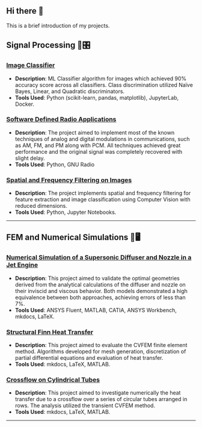 ## Hi there 👋

This is a brief introduction of my projects.
<!--
**luso-torres/luso-torres** is a ✨ _special_ ✨ repository because its `README.md` (this file) appears on your GitHub profile.

Here are some ideas to get you started:

- 🔭 I’m currently working on ...
- 🌱 I’m currently learning ...
- 👯 I’m looking to collaborate on ...
- 🤔 I’m looking for help with ...
- 💬 Ask me about ...
- 📫 How to reach me: ...
- 😄 Pronouns: ...
- ⚡ Fun fact: ...
-->

<!--`## Personal and Academic Projects`-->
## Signal Processing 📡🎛️
### [Image Classifier](https://github.com/luso-torres/imageProcessing)
- **Description**: ML Classifier algorithm for images which achieved 90% accuracy score across all classifiers. Class discrimination utilized Naïve Bayes, Linear, and Quadratic discriminators.
- **Tools Used**: Python (scikit-learn, pandas, matplotlib), JupyterLab, Docker.

### [Software Defined Radio Applications](https://github.com/luso-torres/GNU_Radio)
- **Description**: The project aimed to implement most of the known techniques of analog and digital modulations in communications, such as AM, FM, and PM along with PCM. All techniques achieved great performance and the original signal was completely recovered with slight delay.
- **Tools Used**: Python, GNU Radio


### [Spatial and Frequency Filtering on Images](https://github.com/luso-torres/spatial-frequency-filtering)
- **Description**: The project implements spatial and frequency filtering for feature extraction and image classification using Computer Vision with reduced dimensions.
- **Tools Used**: Python, Jupyter Notebooks.

---
## FEM and Numerical Simulations 📐🖥️
### [Numerical Simulation of a Supersonic Diffuser and Nozzle in a Jet Engine](https://github.com/luso-torres/supersonic-flow)
- **Description**: This project aimed to validate the optimal geometries derived from the analytical calculations of the diffuser and nozzle on their inviscid and viscous behavior. Both models demonstrated a high equivalence between both approaches, achieving errors of less than 7%.
- **Tools Used**: ANSYS Fluent, MATLAB, CATIA, ANSYS Workbench, mkdocs, LaTeX.


### [Structural Finn Heat Transfer](https://github.com/luso-torres/HeatTransfer)
- **Description**: This project aimed to evaluate the CVFEM finite element method. Algorithms developed for mesh generation, discretization of partial differential equations and evaluation of heat transfer.
- **Tools Used**: mkdocs, LaTeX, MATLAB.


### [Crossflow on Cylindrical Tubes](https://github.com/luso-torres/HeatConvection)
- **Description**: This project aimed to investigate numerically the heat transfer due to a crossflow over a series of circular tubes arranged in rows. The analysis utilized the transient CVFEM method.
- **Tools Used**: mkdocs, LaTeX, MATLAB.

---


